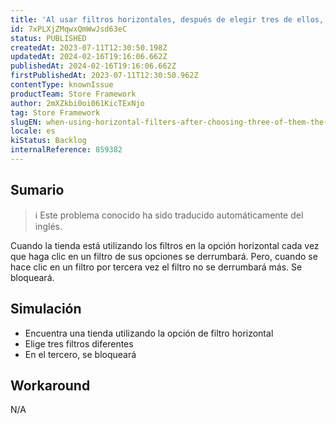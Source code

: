 ```yaml
---
title: 'Al usar filtros horizontales, después de elegir tres de ellos, las opciones del filtro ya no se colapsan.'
id: 7xPLXjZMqwxQmWwJsd63eC
status: PUBLISHED
createdAt: 2023-07-11T12:30:50.198Z
updatedAt: 2024-02-16T19:16:06.662Z
publishedAt: 2024-02-16T19:16:06.662Z
firstPublishedAt: 2023-07-11T12:30:50.962Z
contentType: knownIssue
productTeam: Store Framework
author: 2mXZkbi0oi061KicTExNjo
tag: Store Framework
slugEN: when-using-horizontal-filters-after-choosing-three-of-them-the-filters-options-doesnt-colapse-anymore
locale: es
kiStatus: Backlog
internalReference: 859382
---
```


## Sumario

>ℹ️ Este problema conocido ha sido traducido automáticamente del inglés.


Cuando la tienda está utilizando los filtros en la opción horizontal cada vez que haga clic en un filtro de sus opciones se derrumbará. Pero, cuando se hace clic en un filtro por tercera vez el filtro no se derrumbará más. Se bloqueará.


##

## Simulación



- Encuentra una tienda utilizando la opción de filtro horizontal
- Elige tres filtros diferentes
- En el tercero, se bloqueará



## Workaround


N/A





